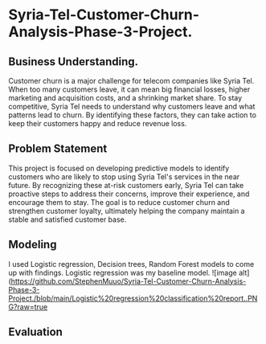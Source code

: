 # Syria-Tel-Customer-Churn-Analysis-Phase-3-Project.
## Business Understanding.
Customer churn is a major challenge for telecom companies like Syria Tel. When too many customers leave, it can mean big financial losses, higher marketing and acquisition costs, and a shrinking market share. To stay competitive, Syria Tel needs to understand why customers leave and what patterns lead to churn. By identifying these factors, they can take action to keep their customers happy and reduce revenue loss.
## Problem Statement
This project is focused on developing predictive models to identify customers who are likely to stop using Syria Tel's services in the near future. By recognizing these at-risk customers early, Syria Tel can take proactive steps to address their concerns, improve their experience, and encourage them to stay. The goal is to reduce customer churn and strengthen customer loyalty, ultimately helping the company maintain a stable and satisfied customer base.
## Modeling
I used Logistic regression, Decision trees, Random Forest models to come up with findings. Logistic regression was my baseline model.
![image alt](https://github.com/StephenMuuo/Syria-Tel-Customer-Churn-Analysis-Phase-3-Project./blob/main/Logistic%20regression%20classification%20report..PNG?raw=true
## Evaluation



